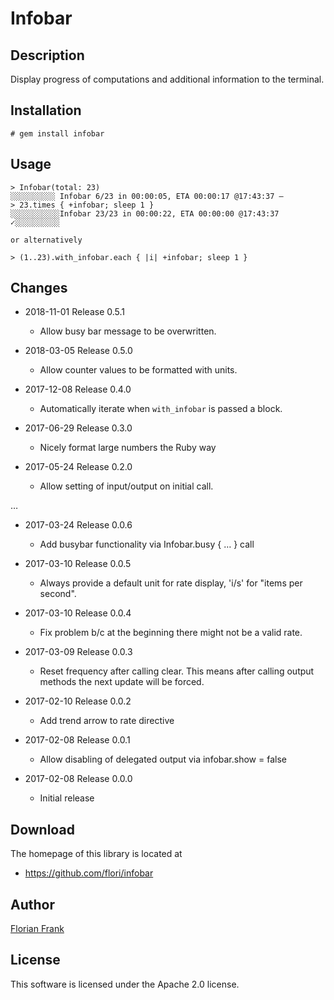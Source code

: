 # Infobar

## Description

Display progress of computations and additional information to the terminal.

## Installation

    # gem install infobar

## Usage

    > Infobar(total: 23)
    ░░░░░░░░░░ Infobar 6/23 in 00:00:05, ETA 00:00:17 @17:43:37 –
    > 23.times { +infobar; sleep 1 }
    ░░░░░░░░░░░Infobar 23/23 in 00:00:22, ETA 00:00:00 @17:43:37 ✓░░░░░░░░░░

    or alternatively

    > (1..23).with_infobar.each { |i| +infobar; sleep 1 }

## Changes

* 2018-11-01 Release 0.5.1
  - Allow busy bar message to be overwritten.

* 2018-03-05 Release 0.5.0
  - Allow counter values to be formatted with units.

* 2017-12-08 Release 0.4.0
  - Automatically iterate when `with_infobar` is passed a block.

* 2017-06-29 Release 0.3.0
  - Nicely format large numbers the Ruby way

* 2017-05-24 Release 0.2.0
  - Allow setting of input/output on initial call.

…

* 2017-03-24 Release 0.0.6
  - Add busybar functionality via Infobar.busy { … } call

* 2017-03-10 Release 0.0.5
  - Always provide a default unit for rate display, 'i/s' for "items per second".

* 2017-03-10 Release 0.0.4
  - Fix problem b/c at the beginning there might not be a valid rate.

* 2017-03-09 Release 0.0.3
  - Reset frequency after calling clear. This means after calling output methods
  the next update will be forced.

* 2017-02-10 Release 0.0.2
  - Add trend arrow to rate directive

* 2017-02-08 Release 0.0.1
  - Allow disabling of delegated output via infobar.show = false

* 2017-02-08 Release 0.0.0
  - Initial release

## Download

The homepage of this library is located at

* https://github.com/flori/infobar

## Author

[Florian Frank](mailto:flori@ping.de)

## License

This software is licensed under the Apache 2.0 license.
